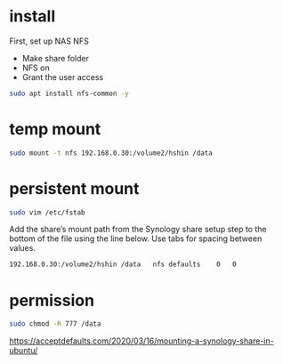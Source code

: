 # install
First, set up NAS NFS
- Make share folder
- NFS on
- Grant the user access

```bash
sudo apt install nfs-common -y
```
# temp mount
```bash
sudo mount -t nfs 192.168.0.30:/volume2/hshin /data
```

# persistent mount
```bash
sudo vim /etc/fstab
```
Add the share’s mount path from the Synology share setup step to the bottom of the file using the line below. Use tabs for spacing between values.
```bash
192.168.0.30:/volume2/hshin /data   nfs defaults    0   0
```
# permission
```bash
sudo chmod -R 777 /data
```



https://acceptdefaults.com/2020/03/16/mounting-a-synology-share-in-ubuntu/
